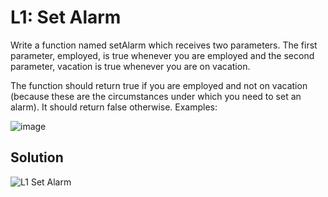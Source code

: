 # L1: Set Alarm

Write a function named setAlarm which receives two parameters. The first parameter, employed, is true whenever you are employed and the second parameter, vacation is true whenever you are on vacation.

The function should return true if you are employed and not on vacation (because these are the circumstances under which you need to set an alarm). It should return false otherwise. Examples:

![image](https://user-images.githubusercontent.com/72667760/223182086-4bef94c4-1298-4f91-9ea9-59cd6712d2f6.png)

## Solution

![L1 Set Alarm](https://user-images.githubusercontent.com/72667760/223182134-932ad4fb-6d6c-4b75-a511-703e0908cff5.png)
